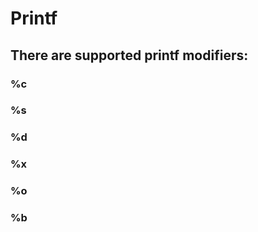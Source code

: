 # Printf

## There are supported printf modifiers:

### %c

### %s

### %d

### %x

### %o

### %b

